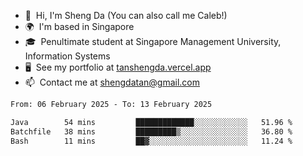<!---
tan-sd/tan-sd is a ✨ special ✨ repository because its `README.md` (this file) appears on your GitHub profile.
You can click the Preview link to take a look at your changes.
--->
- 👋  Hi, I'm Sheng Da (You can also call me Caleb!)
- 🌍  I'm based in Singapore
- 🎓  Penultimate student at Singapore Management University, Information Systems
- 🖥️  See my portfolio at [tanshengda.vercel.app](https://tanshengda.vercel.app/)
- 📫  Contact me at [shengdatan@gmail.com](mailto:shengdatan@gmail.com)

<!--START_SECTION:waka-->

```txt
From: 06 February 2025 - To: 13 February 2025

Java        54 mins         █████████████░░░░░░░░░░░░   51.96 %
Batchfile   38 mins         █████████▒░░░░░░░░░░░░░░░   36.80 %
Bash        11 mins         ██▓░░░░░░░░░░░░░░░░░░░░░░   11.24 %
```

<!--END_SECTION:waka-->
